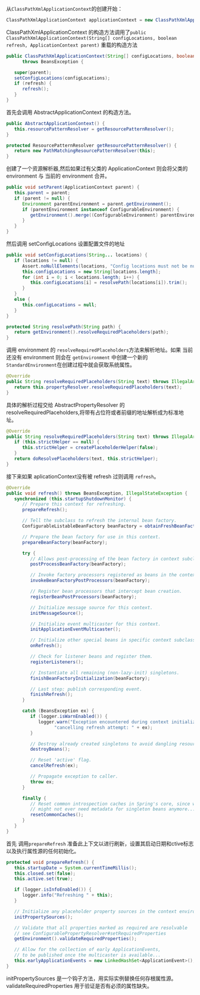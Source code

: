 从`ClassPathXmlApplicationContext`的创建开始：

```java
ClassPathXmlApplicationContext applicationContext = new ClassPathXmlApplicationContext("ApplicationContext.xml");
```

ClassPathXmlApplicationContext 的构造方法调用了`public ClassPathXmlApplicationContext(String[] configLocations, boolean refresh, ApplicationContext parent)`  重载的构造方法

```java
public ClassPathXmlApplicationContext(String[] configLocations, boolean refresh, ApplicationContext parent)
      throws BeansException {

   super(parent);
   setConfigLocations(configLocations);
   if (refresh) {
      refresh();
   }
}
```

首先会调用 AbstractApplicationContext 的构造方法。

```java
public AbstractApplicationContext() {
   this.resourcePatternResolver = getResourcePatternResolver();
}
```

```java
protected ResourcePatternResolver getResourcePatternResolver() {
   return new PathMatchingResourcePatternResolver(this);
}
```

创建了一个资源解析器,然后如果过有父类的 ApplicationContext 则会将父类的 environment 与 当前的 environment 合并。

```java
public void setParent(ApplicationContext parent) {
   this.parent = parent;
   if (parent != null) {
      Environment parentEnvironment = parent.getEnvironment();
      if (parentEnvironment instanceof ConfigurableEnvironment) {
         getEnvironment().merge((ConfigurableEnvironment) parentEnvironment);
      }
   }
}
```

然后调用 setConfigLocations 设置配置文件的地址

```java
public void setConfigLocations(String... locations) {
   if (locations != null) {
      Assert.noNullElements(locations, "Config locations must not be null");
      this.configLocations = new String[locations.length];
      for (int i = 0; i < locations.length; i++) {
         this.configLocations[i] = resolvePath(locations[i]).trim();
      }
   }
   else {
      this.configLocations = null;
   }
}
```

```java
protected String resolvePath(String path) {
   return getEnvironment().resolveRequiredPlaceholders(path);
}
```

调用 environment 的 `resolveRequiredPlaceholders`方法来解析地址。如果 当前还没有 environment 则会在 `getEnvironment` 中创建一个新的 `StandardEnvironment`在创建过程中就会获取系统属性。

```java
@Override
public String resolveRequiredPlaceholders(String text) throws IllegalArgumentException {
   return this.propertyResolver.resolveRequiredPlaceholders(text);
}
```

具体的解析过程交给 AbstractPropertyResolver 的 resolveRequiredPlaceholders,将带有占位符或者前缀的地址解析成为标准地址。

```java
@Override
public String resolveRequiredPlaceholders(String text) throws IllegalArgumentException {
   if (this.strictHelper == null) {
      this.strictHelper = createPlaceholderHelper(false);
   }
   return doResolvePlaceholders(text, this.strictHelper);
}
```

接下来如果 aplicationContext没有被 refresh 过则调用 `refresh`。

```java
@Override
public void refresh() throws BeansException, IllegalStateException {
   synchronized (this.startupShutdownMonitor) {
      // Prepare this context for refreshing.
      prepareRefresh();

      // Tell the subclass to refresh the internal bean factory.
      ConfigurableListableBeanFactory beanFactory = obtainFreshBeanFactory();

      // Prepare the bean factory for use in this context.
      prepareBeanFactory(beanFactory);

      try {
         // Allows post-processing of the bean factory in context subclasses.
         postProcessBeanFactory(beanFactory);

         // Invoke factory processors registered as beans in the context.
         invokeBeanFactoryPostProcessors(beanFactory);

         // Register bean processors that intercept bean creation.
         registerBeanPostProcessors(beanFactory);

         // Initialize message source for this context.
         initMessageSource();

         // Initialize event multicaster for this context.
         initApplicationEventMulticaster();

         // Initialize other special beans in specific context subclasses.
         onRefresh();

         // Check for listener beans and register them.
         registerListeners();

         // Instantiate all remaining (non-lazy-init) singletons.
         finishBeanFactoryInitialization(beanFactory);

         // Last step: publish corresponding event.
         finishRefresh();
      }

      catch (BeansException ex) {
         if (logger.isWarnEnabled()) {
            logger.warn("Exception encountered during context initialization - " +
                  "cancelling refresh attempt: " + ex);
         }

         // Destroy already created singletons to avoid dangling resources.
         destroyBeans();

         // Reset 'active' flag.
         cancelRefresh(ex);

         // Propagate exception to caller.
         throw ex;
      }

      finally {
         // Reset common introspection caches in Spring's core, since we
         // might not ever need metadata for singleton beans anymore...
         resetCommonCaches();
      }
   }
}
```

首先 调用`prepareRefresh` 准备此上下文以进行刷新，设置其启动日期和ctive标志以及执行属性源的任何初始化。

```java
protected void prepareRefresh() {
   this.startupDate = System.currentTimeMillis();
   this.closed.set(false);
   this.active.set(true);

   if (logger.isInfoEnabled()) {
      logger.info("Refreshing " + this);
   }

   // Initialize any placeholder property sources in the context environment
   initPropertySources();

   // Validate that all properties marked as required are resolvable
   // see ConfigurablePropertyResolver#setRequiredProperties
   getEnvironment().validateRequiredProperties();

   // Allow for the collection of early ApplicationEvents,
   // to be published once the multicaster is available...
   this.earlyApplicationEvents = new LinkedHashSet<ApplicationEvent>();
}
```

initPropertySources 是一个钩子方法，用实际实例替换任何存根属性源。validateRequiredProperties 用于验证是否有必须的属性缺失。